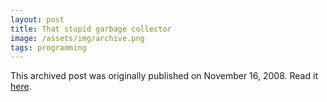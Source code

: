 ```yaml
---
layout: post
title: That stupid garbage collector
image: /assets/img/archive.png
tags: programming
---
```

This archived post was originally published on November 16, 2008. Read it [here](/alex.ciobanu.org/index3c55.html).
